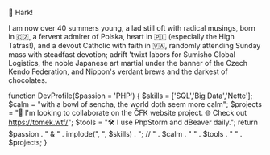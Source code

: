 👋 Hark! 

I am now over 40 summers young, a lad still oft with radical musings, born in 🇨🇿, a fervent admirer of Polska, heart in 🇵🇱 (especially the High Tatras!), and a devout Catholic with faith in 🇻🇦, randomly attending Sunday mass with steadfast devotion; adrift 'twixt labors for Sumisho Global Logistics, the noble Japanese art martial under the banner of the Czech Kendo Federation, and Nippon's verdant brews and the darkest of chocolates. 

function DevProfile($passion = 'PHP') { 
  $skills = ['SQL','Big Data','Nette']; 
  $calm = "with a bowl of sencha, the world doth seem more calm";
  $projects = "💞️ I'm looking to collaborate on the ČFK website project. 🌐 Check out https://tomek.wtf/";
  $tools = "🛠️ I use PhpStorm and dBeaver daily.";
  return  $passion . " & " . implode(", ", $skills) . "; // " . $calm . " " . $tools . " " . $projects;
} 
